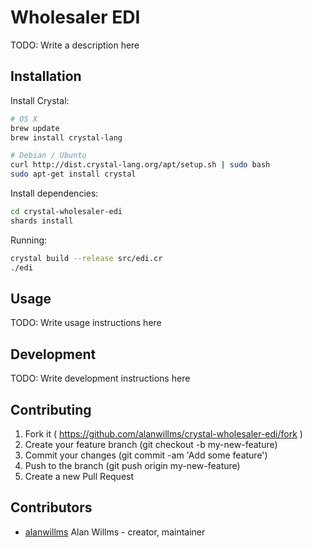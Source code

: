 # Wholesaler EDI

TODO: Write a description here

## Installation

Install Crystal:

```bash
# OS X
brew update
brew install crystal-lang

# Debian / Ubuntu
curl http://dist.crystal-lang.org/apt/setup.sh | sudo bash
sudo apt-get install crystal
```

Install dependencies:

```bash
cd crystal-wholesaler-edi
shards install
```

Running:

```bash
crystal build --release src/edi.cr
./edi
```

## Usage

TODO: Write usage instructions here

## Development

TODO: Write development instructions here

## Contributing

1. Fork it ( https://github.com/alanwillms/crystal-wholesaler-edi/fork )
2. Create your feature branch (git checkout -b my-new-feature)
3. Commit your changes (git commit -am 'Add some feature')
4. Push to the branch (git push origin my-new-feature)
5. Create a new Pull Request

## Contributors

- [alanwillms](https://github.com/alanwillms) Alan Willms - creator, maintainer

